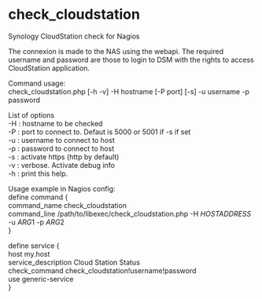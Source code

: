 # check_cloudstation
Synology CloudStation check for Nagios

The connexion is made to the NAS using the webapi. The required username and password are those to login to DSM with the rights to access CloudStation application.

Command usage:\
check_cloudstation.php [-h -v] -H hostname [-P port] [-s] -u username -p password

List of options\
    -H : hostname to be checked\
    -P : port to connect to. Defaut is 5000 or 5001 if -s if set\
    -u : username to connect to host\
    -p : password to connect to host\
    -s : activate https (http by default)\
    -v : verbose. Activate debug info\
    -h : print this help.

				
Usage example in Nagios config:\
define command {\
	command_name check_cloudstation\
	command_line /path/to/libexec/check_cloudstation.php -H $HOSTADDRESS$ -u $ARG1$ -p $ARG2$\
}


define service {\
	host	my.host\
	service_description Cloud Station Status\
	check_command check_cloudstation!username!password\
	use generic-service\
}
